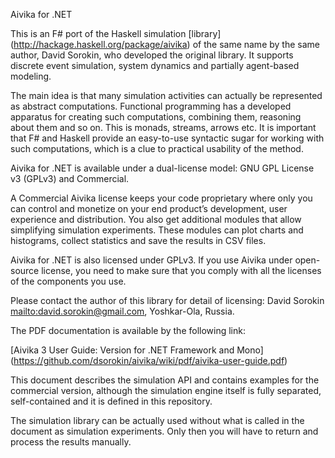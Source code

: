 Aivika for .NET 

This is an F# port of the Haskell simulation [library] (http://hackage.haskell.org/package/aivika)
of the same name by the same author, David Sorokin, who developed
the original library. It supports discrete event simulation, system
dynamics and partially agent-based modeling. 

The main idea is that many simulation activities can actually be 
represented as abstract computations. Functional programming has 
a developed apparatus for creating such computations, combining them, 
reasoning about them and so on. This is monads, streams, arrows etc. 
It is important that F# and Haskell provide an easy-to-use syntactic 
sugar for working with such computations, which is a clue to practical 
usability of the method.

Aivika for .NET is available under a dual-license model: GNU GPL License v3 
(GPLv3) and Commercial.

A Commercial Aivika license keeps your code proprietary where only you can
control and monetize on your end product’s development, user experience 
and distribution. You also get additional modules that allow simplifying 
simulation experiments. These modules can plot charts and histograms, 
collect statistics and save the results in CSV files.

Aivika for .NET is also licensed under GPLv3. If you use Aivika under 
open-source license, you need to make sure that you comply with all 
the licenses of the components you use.

Please contact the author of this library for detail of licensing:
David Sorokin <mailto:david.sorokin@gmail.com>, Yoshkar-Ola, Russia.

The PDF documentation is available by the following link:

[Aivika 3 User Guide: Version for .NET Framework and Mono] (https://github.com/dsorokin/aivika/wiki/pdf/aivika-user-guide.pdf)

This document describes the simulation API and contains examples for
the commercial version, although the simulation engine itself
is fully separated, self-contained and it is defined in this repository.

The simulation library can be actually used without what is called
in the document as simulation experiments. Only then you will have
to return and process the results manually.
